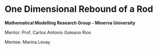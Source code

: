 # One Dimensional Rebound of a Rod

**Mathematical Modelling Research Group - Minerva University**

Mentor: Prof. Carlos Antonio Galeano Rios

Mentee: Marina Levay
